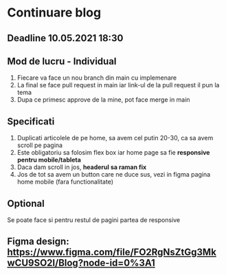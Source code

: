 # Continuare blog
## Deadline 10.05.2021 18:30

## Mod de lucru - Individual

1. Fiecare va face un nou branch din main cu implemenare
2. La final se face pull request in main iar link-ul de la pull request il pun la tema
3. Dupa ce primesc approve de la mine, pot face merge in main

## Specificati 

1. Duplicati articolele de pe home, sa avem cel putin 20-30, ca sa avem scroll pe pagina 
2. Este obligatoriu sa folosim flex box iar home page sa fie **responsive pentru mobile/tableta**
3. Daca dam scroll in jos, **headerul sa raman fix**
4. Jos de tot sa avem un button care ne duce sus, vezi in figma pagina home mobile (fara functionalitate)


## Optional
 Se poate face si pentru restul de pagini partea de responsive


## Figma design: https://www.figma.com/file/FO2RgNsZtGg3MkwCU9SO2l/Blog?node-id=0%3A1






